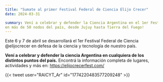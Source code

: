 ```yaml
---
title: "Sumate al primer Festival Federal de Ciencia Elijo Crecer"
date: 2024-03-31

summary: Vení a celebrar y defender la Ciencia Argentina en el 1er Festival Federal de Ciencia @elijocrecer. Este 6 y 7 de abril
en más de 50 nodos del país, desde Jujuy hasta Tierra del Fuego!
---
```


Este 6 y 7 de abril se desarrollará el 1er Festival Federal de Ciencia @elijocrecer en defesa de la ciencia y tecnología de nuestro país.

**Vení a celebrar y defender la ciencia Argentina en cualquiera de los distintos puntos del país.**
Encontrá la información completa de lugares, actividades y más en:  https://elijocrecerfest.com/


{{< tweet user="RAICYT_Ar" id="1774220483577209248" >}}
